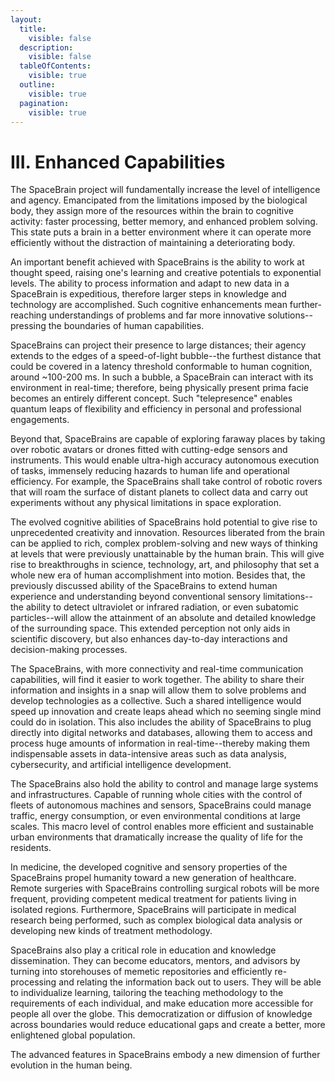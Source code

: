 ```yaml
---
layout:
  title:
    visible: false
  description:
    visible: false
  tableOfContents:
    visible: true
  outline:
    visible: true
  pagination:
    visible: true
---
```


# III. Enhanced Capabilities

The SpaceBrain project will fundamentally increase the level of intelligence and agency. Emancipated from the limitations imposed by the biological body, they assign more of the resources within the brain to cognitive activity: faster processing, better memory, and enhanced problem solving. This state puts a brain in a better environment where it can operate more efficiently without the distraction of maintaining a deteriorating body.&#x20;

An important benefit achieved with SpaceBrains is the ability to work at thought speed, raising one's learning and creative potentials to exponential levels. The ability to process information and adapt to new data in a SpaceBrain is expeditious, therefore larger steps in knowledge and technology are accomplished. Such cognitive enhancements mean further-reaching understandings of problems and far more innovative solutions--pressing the boundaries of human capabilities.&#x20;

SpaceBrains can project their presence to large distances; their agency extends to the edges of a speed-of-light bubble--the furthest distance that could be covered in a latency threshold conformable to human cognition, around \~100-200 ms. In such a bubble, a SpaceBrain can interact with its environment in real-time; therefore, being physically present prima facie becomes an entirely different concept. Such "telepresence" enables quantum leaps of flexibility and efficiency in personal and professional engagements.&#x20;

Beyond that, SpaceBrains are capable of exploring faraway places by taking over robotic avatars or drones fitted with cutting-edge sensors and instruments. This would enable ultra-high accuracy autonomous execution of tasks, immensely reducing hazards to human life and operational efficiency. For example, the SpaceBrains shall take control of robotic rovers that will roam the surface of distant planets to collect data and carry out experiments without any physical limitations in space exploration.&#x20;

The evolved cognitive abilities of SpaceBrains hold potential to give rise to unprecedented creativity and innovation. Resources liberated from the brain can be applied to rich, complex problem-solving and new ways of thinking at levels that were previously unattainable by the human brain. This will give rise to breakthroughs in science, technology, art, and philosophy that set a whole new era of human accomplishment into motion. Besides that, the previously discussed ability of the SpaceBrains to extend human experience and understanding beyond conventional sensory limitations--the ability to detect ultraviolet or infrared radiation, or even subatomic particles--will allow the attainment of an absolute and detailed knowledge of the surrounding space. This extended perception not only aids in scientific discovery, but also enhances day-to-day interactions and decision-making processes.

The SpaceBrains, with more connectivity and real-time communication capabilities, will find it easier to work together. The ability to share their information and insights in a snap will allow them to solve problems and develop technologies as a collective. Such a shared intelligence would speed up innovation and create leaps ahead which no seeming single mind could do in isolation. This also includes the ability of SpaceBrains to plug directly into digital networks and databases, allowing them to access and process huge amounts of information in real-time--thereby making them indispensable assets in data-intensive areas such as data analysis, cybersecurity, and artificial intelligence development.&#x20;

The SpaceBrains also hold the ability to control and manage large systems and infrastructures. Capable of running whole cities with the control of fleets of autonomous machines and sensors, SpaceBrains could manage traffic, energy consumption, or even environmental conditions at large scales. This macro level of control enables more efficient and sustainable urban environments that dramatically increase the quality of life for the residents.

In medicine, the developed cognitive and sensory properties of the SpaceBrains propel humanity toward a new generation of healthcare. Remote surgeries with SpaceBrains controlling surgical robots will be more frequent, providing competent medical treatment for patients living in isolated regions. Furthermore, SpaceBrains will participate in medical research being performed, such as complex biological data analysis or developing new kinds of treatment methodology.

SpaceBrains also  play a critical role in education and knowledge dissemination. They can become educators, mentors, and advisors by turning into storehouses of memetic repositories and efficiently re-processing and relating the information back out to users. They will be able to individualize learning, tailoring the teaching methodology to the requirements of each individual, and make education more accessible for people all over the globe. This democratization or diffusion of knowledge across boundaries would reduce educational gaps and create a better, more enlightened global population.&#x20;

The advanced features in SpaceBrains embody a new dimension of further evolution in the human being. &#x20;



&#x20;
